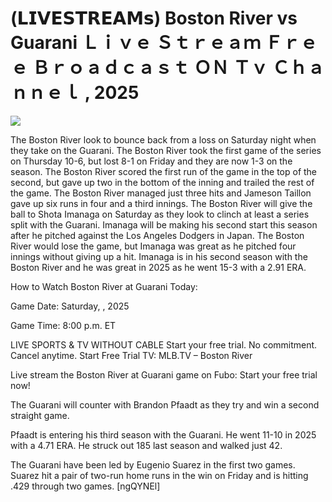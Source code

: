 # (𝗟𝗜𝗩𝗘𝗦𝗧𝗥𝗘𝗔𝗠𝘀) Boston River vs Guarani Ｌｉｖｅ Ｓｔｒｅａｍ Ｆｒｅｅ Ｂｒｏａｄｃａｓｔ ＯＮ Ｔｖ Ｃｈａｎｎｅｌ , 2025  
  
  
[![](https://i.imgur.com/qSNzIqt.png)](https://movie.rssnews.media/AHVkoNhZU.php)  
  
The Boston River look to bounce back from a loss on Saturday night when they take on the Guarani. The Boston River took the first game of the series on Thursday 10-6, but lost 8-1 on Friday and they are now 1-3 on the season. The Boston River scored the first run of the game in the top of the second, but gave up two in the bottom of the inning and trailed the rest of the game. The Boston River managed just three hits and Jameson Taillon gave up six runs in four and a third innings. The Boston River will give the ball to Shota Imanaga on Saturday as they look to clinch at least a series split with the Guarani. Imanaga will be making his second start this season after he pitched against the Los Angeles Dodgers in Japan. The Boston River would lose the game, but Imanaga was great as he pitched four innings without giving up a hit. Imanaga is in his second season with the Boston River and he was great in 2025 as he went 15-3 with a 2.91 ERA.

How to Watch Boston River at Guarani Today:

Game Date: Saturday, , 2025

Game Time: 8:00 p.m. ET

LIVE SPORTS & TV WITHOUT CABLE
Start your free trial. No commitment. Cancel anytime.
Start Free Trial
TV: MLB.TV – Boston River

Live stream the Boston River at Guarani game on Fubo: Start your free trial now!

The Guarani will counter with Brandon Pfaadt as they try and win a second straight game.

Pfaadt is entering his third season with the Guarani. He went 11-10 in 2025 with a 4.71 ERA. He struck out 185 last season and walked just 42.

The Guarani have been led by Eugenio Suarez in the first two games. Suarez hit a pair of two-run home runs in the win on Friday and is hitting .429 through two games. [ngQYNEl]